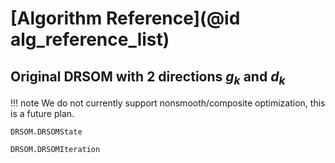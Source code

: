 # [Algorithm Reference](@id alg_reference_list)



## Original DRSOM with 2 directions $g_k$ and $d_k$


!!! note
    We do not currently support nonsmooth/composite optimization, this is a future plan.

```@docs
DRSOM.DRSOMState
```

```@docs
DRSOM.DRSOMIteration
```
